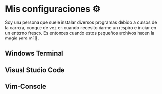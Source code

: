 # Mis configuraciones ⚙️
Soy una persona que suele instalar diversos programas debido a cursos de la carrera, conque de vez en cuando necesito darme un respiro e iniciar en un entorno fresco. Es entonces cuando estos pequeños archivos hacen la magia para mí 🔮.

## Windows Terminal

## Visual Studio Code

## Vim-Console
